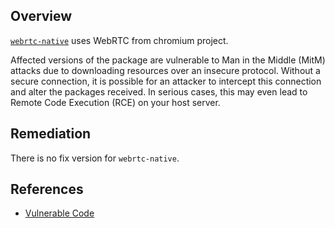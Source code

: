 ## Overview
[`webrtc-native`](https://www.npmjs.com/package/webrtc-native) uses WebRTC from chromium project.

Affected versions of the package are vulnerable to Man in the Middle (MitM) attacks due to downloading resources over an insecure protocol. Without a secure connection, it is possible for an attacker to intercept this connection and alter the packages received. In serious cases, this may even lead to Remote Code Execution (RCE) on your host server.

## Remediation
There is no fix version for `webrtc-native`.

## References
- [Vulnerable Code](https://github.com/vmolsa/webrtc-native/blob/master/scripts/install.js#L10)
